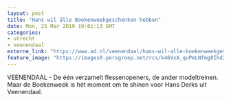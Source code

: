```yaml
---
layout: post
title: "Hans wil álle Boekenweekgeschenken hebben"
date: Mon, 25 Mar 2019 19:01:13 GMT
categories: 
- utrecht 
- veenendaal 
externe_link: "https://www.ad.nl/veenendaal/hans-wil-alle-boekenweekgeschenken-hebben~a95c1ecf/"
feature_image: "https://images0.persgroep.net/rcs/k46VxA_quPmLNfmg8Ihd2iSj39M/diocontent/144163856/_fitwidth/400/?appId=21791a8992982cd8da851550a453bd7f&quality=0.7"
---
```


VEENENDAAL - De één verzamelt flessenopeners, de ander modeltreinen. Maar de Boekenweek is hét moment om te shinen voor Hans Derks uit Veenendaal.
